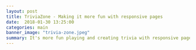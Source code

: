 ```yaml
---
layout: post
title: TriviaZone - Making it more fun with responsive pages
date:  2018-01-30 13:25:00
categories: main
banner_image: "trivia-zone.jpeg"
summary: It's more fun playing and creating trivia with responsive pages.
---
```

